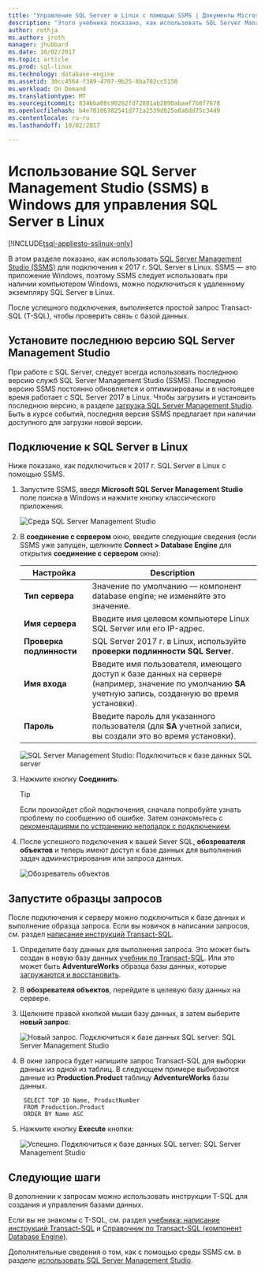 ```yaml
---
title: "Управление SQL Server в Linux с помощью SSMS | Документы Microsoft"
description: "Этого учебника показано, как использовать SQL Server Management Studio в Windows для подключения к SQL Server под управлением Linux."
author: rothja
ms.author: jroth
manager: jhubbard
ms.date: 10/02/2017
ms.topic: article
ms.prod: sql-linux
ms.technology: database-engine
ms.assetid: 30cc4564-f389-4707-9b25-8ba782cc5150
ms.workload: On Demand
ms.translationtype: MT
ms.sourcegitcommit: 834bba08c90262fd72881ab2890abaaf7b8f7678
ms.openlocfilehash: b4e70106782541d771a2539d025a0a6dd75c34d9
ms.contentlocale: ru-ru
ms.lasthandoff: 10/02/2017

---
```

# <a name="use-sql-server-management-studio-ssms-on-windows-to-manage-sql-server-on-linux"></a>Использование SQL Server Management Studio (SSMS) в Windows для управления SQL Server в Linux

[!INCLUDE[tsql-appliesto-sslinux-only](../includes/tsql-appliesto-sslinux-only.md)]

В этом разделе показано, как использовать [SQL Server Management Studio (SSMS)](../ssms/download-sql-server-management-studio-ssms.md) для подключения к 2017 г. SQL Server в Linux. SSMS — это приложение Windows, поэтому SSMS следует использовать при наличии компьютером Windows, можно подключиться к удаленному экземпляру SQL Server в Linux.

После успешного подключения, выполняется простой запрос Transact-SQL (T-SQL), чтобы проверить связь с базой данных.

## <a name="install-the-newest-version-of-sql-server-management-studio"></a>Установите последнюю версию SQL Server Management Studio

При работе с SQL Server, следует всегда использовать последнюю версию служб SQL Server Management Studio (SSMS). Последнюю версию SSMS постоянно обновляется и оптимизированы и в настоящее время работает с SQL Server 2017 в Linux. Чтобы загрузить и установить последнюю версию, в разделе [загрузка SQL Server Management Studio](../ssms/download-sql-server-management-studio-ssms.md). Быть в курсе событий, последняя версия SSMS предлагает при наличии доступного для загрузки новой версии. 

## <a name="connect-to-sql-server-on-linux"></a>Подключение к SQL Server в Linux

Ниже показано, как подключиться к 2017 г. SQL Server в Linux с помощью SSMS.

1. Запустите SSMS, введя **Microsoft SQL Server Management Studio** поле поиска в Windows и нажмите кнопку классического приложения.

    ![Среда SQL Server Management Studio](./media/sql-server-linux-develop-use-ssms/ssms.png)

2. В **соединение с сервером** окно, введите следующие сведения (если SSMS уже запущен, щелкните **Connect > Database Engine** для открытия **соединение с сервером** окна):

   | Настройка | Description |
   |-----|-----|
   | **Тип сервера** | Значение по умолчанию — компонент database engine; не изменяйте это значение. |
   | **Имя сервера** | Введите имя целевом компьютере Linux SQL Server или его IP-адрес. |
   | **Проверка подлинности** | SQL Server 2017 г. в Linux, используйте **проверки подлинности SQL Server**. |
   | **Имя входа** | Введите имя пользователя, имеющего доступ к базе данных на сервере (например, значение по умолчанию **SA** учетную запись, созданную во время установки). |
   | **Пароль** | Введите пароль для указанного пользователя (для **SA** учетной записи, вы создали это во время установки). |

    ![SQL Server Management Studio: Подключиться к базе данных SQL server](./media/sql-server-linux-develop-use-ssms/connect.png)

3. Нажмите кнопку **Соединить**.

    > [!TIP]
    > Если произойдет сбой подключения, сначала попробуйте узнать проблему по сообщению об ошибке. Затем ознакомьтесь с [рекомендациями по устранению неполадок с подключением](sql-server-linux-troubleshooting-guide.md#connection).
 
5. После успешного подключения к вашей Sever SQL, **обозревателя объектов** и теперь имеют доступ к базе данных для выполнения задач администрирования или запроса данных.
 
     ![Обозреватель объектов](./media/sql-server-linux-develop-use-ssms/object-explorer.png)
     
## <a name="run-sample-queries"></a>Запустите образцы запросов

После подключения к серверу можно подключиться к базе данных и выполнение образца запроса. Если вы новичок в написании запросов, см. раздел [написание инструкций Transact-SQL](../t-sql/tutorial-writing-transact-sql-statements.md).

1. Определите базу данных для выполнения запроса. Это может быть создан в новую базу данных [учебник по Transact-SQL](../t-sql/tutorial-writing-transact-sql-statements.md). Или это может быть **AdventureWorks** образца базы данных, которые [загружаются и восстановить](sql-server-linux-migrate-restore-database.md).
2. В **обозревателя объектов**, перейдите в целевую базу данных на сервере.
2. Щелкните правой кнопкой мыши базу данных, а затем выберите **новый запрос**:

    ![Новый запрос. Подключиться к базе данных SQL server: SQL Server Management Studio](./media/sql-server-linux-develop-use-ssms/new-query.png)

3. В окне запроса будет напишите запрос Transact-SQL для выборки данных из одной из таблиц. В следующем примере выбираются данные из **Production.Product** таблицу **AdventureWorks** базы данных.

        SELECT TOP 10 Name, ProductNumber
        FROM Production.Product
        ORDER BY Name ASC

4. Нажмите кнопку **Execute** кнопки:

    ![Успешно. Подключиться к базе данных SQL server: SQL Server Management Studio](./media/sql-server-linux-develop-use-ssms/execute-query.png)

## <a name="next-steps"></a>Следующие шаги

В дополнении к запросам можно использовать инструкции T-SQL для создания и управления базами данных.

Если вы не знакомы с T-SQL, см. раздел [учебника: написание инструкций Transact-SQL](../t-sql/tutorial-writing-transact-sql-statements.md) и [Справочник по Transact-SQL (компонент Database Engine)](https://msdn.microsoft.com/library/bb510741.aspx).

Дополнительные сведения о том, как с помощью среды SSMS см. в разделе [использовать SQL Server Management Studio](https://msdn.microsoft.com/library/ms174173.aspx).

